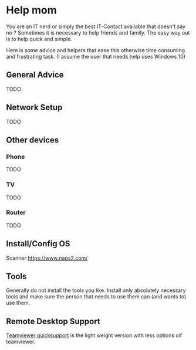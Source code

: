 # Help mom

You are an IT nerd or simply the best IT-Contact available that doesn't say no ?
Sometimes it is necessary to help friends and family. The easy way out is to help quick and simple.

Here is some advice and helpers that ease this otherwise time consuming and frustrating task.
(I assume the user that needs help uses Windows 10)

## General Advice

TODO

## Network Setup

TODO

## Other devices

### Phone

TODO

### TV

TODO

### Router

TODO

## Install/Config OS

Scanner <https://www.naps2.com/>

## Tools

Generally do not install the tools you like. Install only absolutely necessary tools and make sure the person that needs to use them can (and wants to) use them.

## Remote Desktop Support

[Teamviewer quicksupport](https://www.teamviewer.com/en/info/quicksupport) is the light weight version with less options oif teamviewer.
